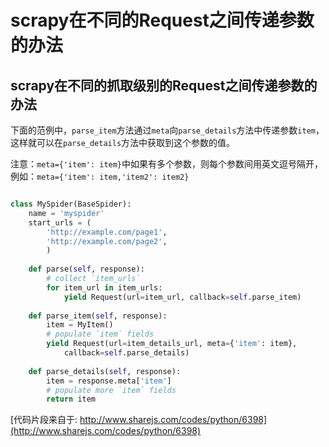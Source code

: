 ﻿# scrapy在不同的Request之间传递参数的办法

## scrapy在不同的抓取级别的Request之间传递参数的办法


下面的范例中，`parse_item`方法通过`meta`向`parse_details`方法中传递参数`item`，这样就可以在`parse_details`方法中获取到这个参数的值。


注意：`meta={'item': item}`中如果有多个参数，则每个参数间用英文逗号隔开，例如：`meta={'item': item,'item2': item2}`



```python

class MySpider(BaseSpider):  
    name = 'myspider'  
    start_urls = (  
        'http://example.com/page1',  
        'http://example.com/page2',  
        )  
  
    def parse(self, response):  
        # collect `item_urls`  
        for item_url in item_urls:  
            yield Request(url=item_url, callback=self.parse_item)  
  
    def parse_item(self, response):  
        item = MyItem()  
        # populate `item` fields  
        yield Request(url=item_details_url, meta={'item': item},  
            callback=self.parse_details)  
  
    def parse_details(self, response):  
        item = response.meta['item']  
        # populate more `item` fields  
        return item  


```


[代码片段来自于: http://www.sharejs.com/codes/python/6398](http://www.sharejs.com/codes/python/6398)


